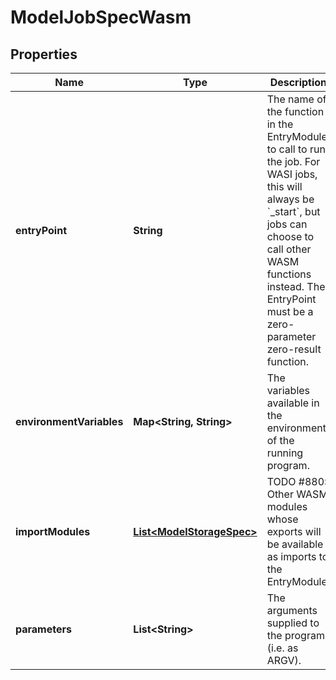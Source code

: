 # ModelJobSpecWasm

## Properties
Name | Type | Description | Notes
------------ | ------------- | ------------- | -------------
**entryPoint** | **String** | The name of the function in the EntryModule to call to run the job. For WASI jobs, this will always be &#x60;_start&#x60;, but jobs can choose to call other WASM functions instead. The EntryPoint must be a zero-parameter zero-result function. |  [optional]
**environmentVariables** | **Map&lt;String, String&gt;** | The variables available in the environment of the running program. |  [optional]
**importModules** | [**List&lt;ModelStorageSpec&gt;**](ModelStorageSpec.md) | TODO #880: Other WASM modules whose exports will be available as imports to the EntryModule. |  [optional]
**parameters** | **List&lt;String&gt;** | The arguments supplied to the program (i.e. as ARGV). |  [optional]
